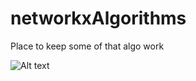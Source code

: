 # networkxAlgorithms
Place to keep some of that algo work

![Alt text](/networkxAlgorithms/gifs/prim1.gif?raw=true "Test")
